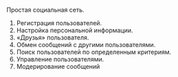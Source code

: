 Простая социальная сеть. 
  1. Регистрация пользователей. 
  2. Настройка персональной информации. 
  3. «Друзья» пользователя. 
  4. Обмен сообщений с другими пользователями. 
  5. Поиск пользователей по определенным критериям. 
  6. Управление пользователями. 
  7. Модерирование сообщений
